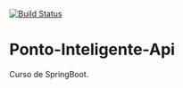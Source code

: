 [![Build Status](https://travis-ci.org/AgnaldoCC/ponto-inteligente-api.svg?branch=master)](https://travis-ci.org/AgnaldoCC/ponto-inteligente-api)
# Ponto-Inteligente-Api

Curso de SpringBoot.
